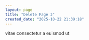 ```yaml
---
layout: page
title: "Delete Page 3"
created_date: "2025-10-22 21:39:18"
---
```


vitae consectetur a euismod ut 
